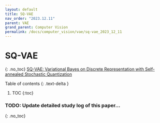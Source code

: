 ```yaml
---
layout: default
title: SQ-VAE
nav_order: "2023.12.11"
parent: VAE
grand_parent: Computer Vision
permalink: /docs/computer_vision/vae/sq-vae_2023_12_11
---
```


# **SQ-VAE**
{: .no_toc}
[SQ-VAE: Variational Bayes on Discrete Representation with Self-annealed Stochastic Quantization](https://arxiv.org/abs/2205.07547)

Table of contents
{: .text-delta }
1. TOC
{:toc}

### **TODO**: Update detailed study log of this paper...
{: .no_toc}